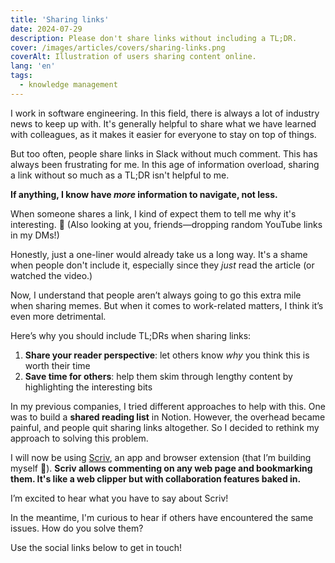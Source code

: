 ```yaml
---
title: 'Sharing links'
date: 2024-07-29
description: Please don't share links without including a TL;DR.
cover: /images/articles/covers/sharing-links.png
coverAlt: Illustration of users sharing content online.
lang: 'en'
tags:
  - knowledge management
---
```


I work in software engineering. In this field, there is always a lot of industry news to keep up with. It's generally helpful to share what we have learned with colleagues, as it makes it easier for everyone to stay on top of things.

But too often, people share links in Slack without much comment. This has always been frustrating for me. In this age of information overload, sharing a link without so much as a TL;DR isn't helpful to me.

**If anything, I know have _more_ information to navigate, not less.**

When someone shares a link, I kind of expect them to tell me why it's interesting. 😬 (Also looking at you, friends—dropping random YouTube links in my DMs!)

Honestly, just a one-liner would already take us a long way. It's a shame when people don't include it, especially since they _just_ read the article (or watched the video.)

Now, I understand that people aren’t always going to go this extra mile when sharing memes. But when it comes to work-related matters, I think it’s even more detrimental.

Here’s why you should include TL;DRs when sharing links:

1. **Share your reader perspective**: let others know _why_ you think this is worth their time
2. **Save time for others**: help them skim through lengthy content by highlighting the interesting bits

In my previous companies, I tried different approaches to help with this. One was to build a **shared reading list** in Notion. However, the overhead became painful, and people quit sharing links altogether. So I decided to rethink my approach to solving this problem.

I will now be using [Scriv](https://scriv.co?ref=laurentcazanove.com), an app and browser extension (that I’m building myself 🥳). **Scriv allows commenting on any web page and bookmarking them. It's like a web clipper but with collaboration features baked in.**

I’m excited to hear what you have to say about Scriv!

In the meantime, I'm curious to hear if others have encountered the same issues. How do you solve them?

Use the social links below to get in touch!
